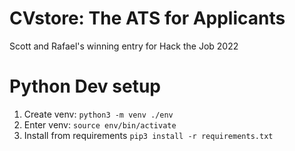 # CVstore: The ATS for Applicants
Scott and Rafael's winning entry for Hack the Job 2022

# Python Dev setup
1. Create venv: `python3 -m venv ./env`
1. Enter venv: `source env/bin/activate`
1. Install from requirements `pip3 install -r requirements.txt`
